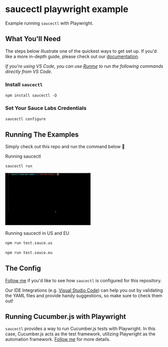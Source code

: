# saucectl playwright example

Example running `saucectl` with Playwright.

## What You'll Need

The steps below illustrate one of the quickest ways to get set up. If you'd like a more in-depth guide, please check out
our [documentation](https://docs.saucelabs.com/dev/cli/saucectl/#installing-saucectl).

_If you're using VS Code, you can use [Runme](https://marketplace.visualstudio.com/items?itemName=stateful.runme) to run the following commands directly from VS Code._

### Install `saucectl`

```shell
npm install saucectl -D
```

### Set Your Sauce Labs Credentials

```shell
saucectl configure
```

## Running The Examples
Simply check out this repo and run the command below :rocket:

Running saucectl

```bash
saucectl run
```

![running example](assets/playwright-example.gif)

Running saucectl in US and EU

```bash
npm run test.sauce.us
```

```bash
npm run test.sauce.eu
```

## The Config

[Follow me](.sauce/config.yml) if you'd like to see how `saucectl` is configured for this repository.

Our IDE Integrations (e.g. [Visual Studio Code](https://docs.saucelabs.com/dev/cli/saucectl/usage/ide/vscode)) can help you out by validating the YAML files and provide handy suggestions, so make sure to check them out!

## Running Cucumber.js with Playwright
`saucectl` provides a way to run Cucumber.js tests with Playwright. In this case, Cucumber.js acts as the test framework, utilizing Playwright as the automation framework. [Follow me](./examples/cucumber/README.md) for more details.
